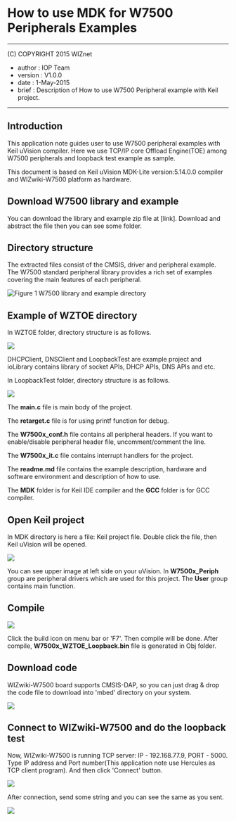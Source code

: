 
# How to use MDK for W7500 Peripherals Examples

******************************************************************************
(C) COPYRIGHT 2015 WIZnet

  * author  : IOP Team
  * version : V1.0.0
  * date    : 1-May-2015
  * brief   : Description of How to use W7500 Peripheral example with Keil project.

******************************************************************************
## Introduction

This application note guides user to use W7500 peripheral examples with Keil uVision compiler. Here we use TCP/IP core Offload Engine(TOE) among W7500 peripherals and loopback test example as sample.

This document is based on Keil uVision MDK-Lite version:5.14.0.0 compiler and WIZwiki-W7500 platform as hardware.

## Download W7500 library and example

You can download the library and example zip file at [link]. 
Download and abstract the file then you can see some folder.

## Directory structure

The extracted files consist of the CMSIS, driver and peripheral example. 
The W7500 standard peripheral library provides a rich set of examples covering the main features of each peripheral. 

![](/document_framework/img/products/w7500/overview/directory.jpg "Figure 1 W7500 library and example directory")

## Example of WZTOE directory

In WZTOE folder, directory structure is as follows.

![](/document_framework/img/products/w7500/overview/directory3.jpg)

DHCPClient, DNSClient and LoopbackTest are example project and ioLibrary contains library of socket APIs, DHCP APIs, DNS APIs and etc.

In LoopbackTest folder, directory structure is as follows.

![](/document_framework/img/products/w7500/overview/directory2.jpg)

The **main.c** file is main body of the project. 

The **retarget.c** file is for using printf function for debug. 

The **W7500x_conf.h** file contains all peripheral headers.
If you want to enable/disable peripheral header file, uncomment/comment the line.

The **W7500x_it.c** file contains interrupt handlers for the project.

The **readme.md** file contains the example description, hardware and software environment and description of how to use.

The **MDK** folder is for Keil IDE compiler and the **GCC** folder is for GCC compiler.

## Open Keil project 

In MDK directory is here a file: Keil project file. Double click the file, then Keil uVision will be opened.

![](/document_framework/img/products/w7500/overview/project_explorer.jpg)

You can see upper image at left side on your uVision. In **W7500x_Periph** group are peripheral drivers which are used for this project.
The **User** group contains main function.

## Compile

![](/document_framework/img/products/w7500/overview/compile.jpg)

Click the build icon on menu bar or 'F7'. Then compile will be done. After compile, **W7500x_WZTOE_Loopback.bin** file is generated in Obj folder.

## Download code

WIZwiki-W7500 board supports CMSIS-DAP, so you can just drag & drop the code file to download into 'mbed' directory on your system.

![](/document_framework/img/products/w7500/overview/draganddrop.jpg)

## Connect to WIZwiki-W7500 and do the loopback test

Now, WIZwiki-W7500 is running TCP server: IP - 192.168.77.9, PORT - 5000.
Type IP address and Port number(This application note use Hercules as TCP client program). And then click 'Connect' button.

![](/document_framework/img/products/w7500/overview/tcp_client1.jpg)

After connection, send some string and you can see the same as you sent.

![](/document_framework/img/products/w7500/overview/tcp_client2.jpg)

